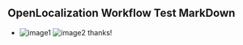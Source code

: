 ## OpenLocalization Workflow Test MarkDown
* ![image1](.\c40559c7-3802-4cc5-a06c-de51778b3274.PNG)   ![image2](.\bdd72640-9487-41cd-80c9-eb9f4d62e148.png) 
thanks!